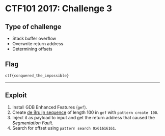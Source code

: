 # CTF101 2017: Challenge 3

## Type of challenge

- Stack buffer overflow
- Overwrite return address
- Determining offsets

## Flag

```
ctf{conquered_the_impossible}
```

---

## Exploit

1. Install GDB Enhanced Features (`gef`).
2. Create [de Bruijn sequence](https://www.wikiwand.com/en/De_Bruijn_sequence) of length 100 in `gef` with `pattern create 100`.
3. Inject it as payload to input and get the return address that caused the *Segmentation Fault*.
4. Search for offset using `pattern search 0x61616161`.
